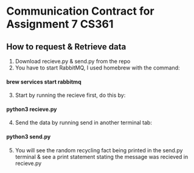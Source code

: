 # Communication Contract for Assignment 7 CS361 

## How to request & Retrieve data

1) Download recieve.py & send.py from the repo
2) You have to start RabbitMQ, I used homebrew with the command: 
#### brew services start rabbitmq
3) Start by running the recieve first, do this by:
#### python3 recieve.py
4) Send the data by running send in another terminal tab:
#### python3 send.py
5) You will see the random recycling fact being printed in the send.py terminal & see a print statement stating the message was recieved in recieve.py

